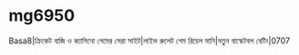 # mg6950
Basa8|ক্রিকেট বাজি ও ক্যাসিনো গেমের সেরা সাইট|লাইভ রুলেট গেম রিয়েল মানি|নতুন বাস্কেটবল বেটিং|0707
